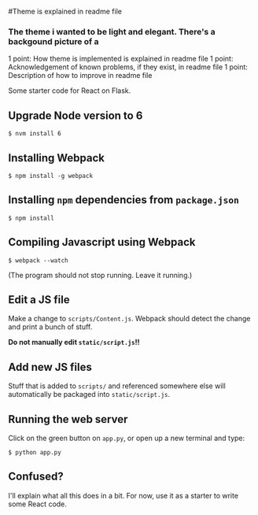 
#Theme is explained in readme file
### The theme i wanted to be light and elegant. There's a backgound picture of a 
1 point: How theme is implemented is explained in readme file
1 point: Acknowledgement of known problems, if they exist, in readme file
1 point: Description of how to improve in readme file


Some starter code for React on Flask.

## Upgrade Node version to 6

```$ nvm install 6```

## Installing Webpack

```$ npm install -g webpack```

## Installing `npm` dependencies from `package.json`

```$ npm install```

## Compiling Javascript using Webpack

```$ webpack --watch```

(The program should not stop running. Leave it running.)

## Edit a JS file

Make a change to `scripts/Content.js`. Webpack should detect the change and 
print a bunch of stuff.

**Do not manually edit `static/script.js`!!**

## Add new JS files

Stuff that is added to `scripts/` and referenced somewhere else will 
automatically be packaged into `static/script.js`.

## Running the web server

Click on the green button on `app.py`, or open up a new terminal and type:

```$ python app.py```

## Confused?

I'll explain what all this does in a bit. For now, use it as a starter to
write some React code.